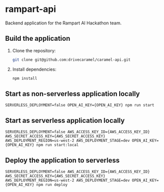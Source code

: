 # rampart-api

Backend application for the Rampart AI Hackathon team.

## Build the application

1. Clone the repository:

   ```sh
   git clone git@github.com:drivecaramel/caramel-api.git
   ```

2. Install dependencies:

   ```sh
   npm install
   ```

## Start as non-serverless application locally

```
SERVERLESS_DEPLOYMENT=false OPEN_AI_KEY={OPEN_AI_KEY} npm run start
```

## Start as serverless application locally

````
SERVERLESS_DEPLOYMENT=false AWS_ACCESS_KEY_ID={AWS_ACCESS_KEY_ID} AWS_SECRET_ACCESS_KEY={AWS_SECRET_ACCESS_KEY} AWS_DEPLOYMENT_REGION=us-west-2 AWS_DEPLOYMENT_STAGE=dev OPEN_AI_KEY={OPEN_AI_KEY} npm run start:local
````

## Deploy the application to serverless

````
SERVERLESS_DEPLOYMENT=false AWS_ACCESS_KEY_ID={AWS_ACCESS_KEY_ID} AWS_SECRET_ACCESS_KEY={AWS_SECRET_ACCESS_KEY} AWS_DEPLOYMENT_REGION=us-west-2 AWS_DEPLOYMENT_STAGE=dev OPEN_AI_KEY={OPEN_AI_KEY} npm run deploy
````

